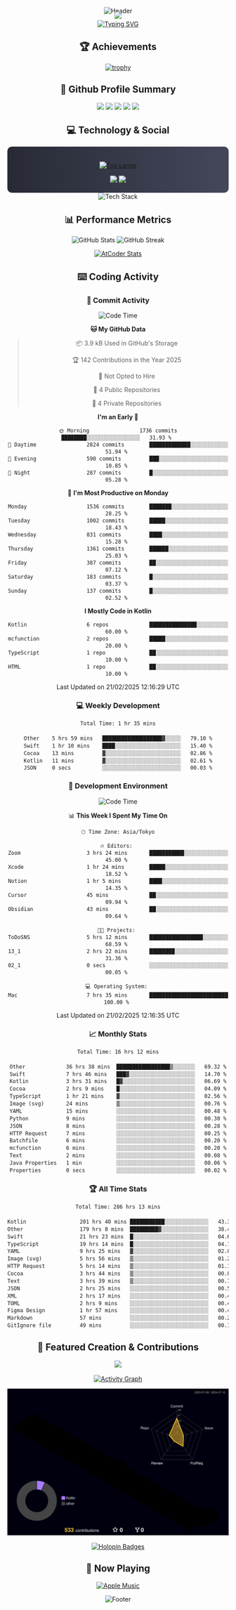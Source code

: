 <div align="center">
  
![Header](https://capsule-render.vercel.app/api?type=waving&color=gradient&customColorList=12&height=300&section=header&text=Welcome%20to%20Batapii's%20Universe&fontSize=50&animation=fadeIn&fontAlignY=40&desc=Android%20Developer%20|%20Kotlin%20LOVE%20)

<div style="margin-top: -20px;">
  <img src="https://readme-typing-svg.herokuapp.com/?lines=Crafting+Android+Experiences;Building+Tomorrow's+Apps+Today;Always+Learning,+Always+Growing&font=Fira%20Code&center=true&width=440&height=45&color=f75c7e&vCenter=true&size=22&pause=1000">
</div>

<a href="https://git.io/typing-svg">
  <img src="https://readme-typing-svg.demolab.com?font=Fira+Code&weight=600&size=28&duration=4000&pause=1000&center=true&vCenter=true&width=800&lines=Hey+there!+I'm+Batapii+%F0%9F%91%8B;Android+Developer+from+Japan+%F0%9F%87%AF%F0%9F%87%B5" alt="Typing SVG" />
</a>

## 🏆 Achievements

[![trophy](https://github-profile-trophy.vercel.app/?username=batapii&theme=onestar&no-frame=true&no-bg=true&column=8&rank=SECRET,SSS,SS,S,AAA,AA,A,B,C,?&margin-w=10&margin-h=10)](https://github.com/ryo-ma/github-profile-trophy)

## 🎯 Github Profile Summary

<div align="center">
  <img src="http://github-profile-summary-cards.vercel.app/api/cards/profile-details?username=batapii&theme=radical" />
  <img src="http://github-profile-summary-cards.vercel.app/api/cards/repos-per-language?username=batapii&theme=radical" />
  <img src="http://github-profile-summary-cards.vercel.app/api/cards/most-commit-language?username=batapii&theme=radical" />
  <img src="http://github-profile-summary-cards.vercel.app/api/cards/stats?username=batapii&theme=radical" />
  <img src="http://github-profile-summary-cards.vercel.app/api/cards/productive-time?username=batapii&theme=radical" />
</div>

## 💻 Technology & Social

<div align="center" style="background: linear-gradient(to right, #282A36, #44475A); padding: 20px; border-radius: 10px;">

[![Top Langs](https://github-readme-stats.vercel.app/api/top-langs/?username=batapii
)](https://github.com/anuraghazra/github-readme-stats)

<div style="margin-top: 15px">
<a href="https://github.com/batapii"><img src="https://img.shields.io/github/followers/batapii?style=for-the-badge&logo=github&label=Follow&color=ff6e96&labelColor=282A36"/></a>
<a href="https://twitter.com/batapii3939"><img src="https://img.shields.io/twitter/follow/batapii?style=for-the-badge&logo=twitter&color=1DA1F2&labelColor=282A36&label= Twitter"/></a>
</div>

</div>

<div align="center">
<img src="https://github-readme-tech-stack.vercel.app/api/cards?title=Tech+Stack&align=center&titleAlign=center&fontSize=20&lineHeight=10&lineCount=4&theme=github_dark&width=800&bg=%230D1117&badge=%23161B22&border=%2321262D&titleColor=%2358A6FF&line1=kotlin%2Ckotlin%2C0095D5%3Bandroid%2Candroid%2C00ff00%3Bjetpackcompose%2Cjetpack%2C4285F4%3B&line2=swift%2Cswift%2CFA7343%3Bfirebase%2Cfirebase%2CFFCA28%3Bgithub%2Cgithub%2C181717%3B&line3=typescript%2Ctypescript%2C3178C6%3Bgraphql%2Cgraphql%2CE10098%3Bsupabase%2Csupabase%2C3FCF8E%3B&line4=gradle%2Cgradle%2C02303A%3Bgitkraken%2Cgitkraken%2C179287%3Bpostman%2Cpostman%2CFF6C37%3B" alt="Tech Stack" />
</div>



## 📊 Performance Metrics

<div align="center">

![GitHub Stats](https://github-readme-stats.vercel.app/api?username=batapii&show_icons=true&theme=radical&hide_border=true&bg_color=0D1117)
![GitHub Streak](https://github-readme-streak-stats.herokuapp.com/?user=batapii&theme=radical&hide_border=true&background=0D1117)

[![AtCoder Stats](https://atcoder-readme-stats.vercel.app/stats/batapii3939?theme=dark&show_history=5&width=495)](https://github.com/iwbc-mzk/atcoder-readme-stats)

</div>

## ⌨️ Coding Activity

### 🌟 Commit Activity
<!--START_SECTION:commit-stats-->
![Code Time](http://img.shields.io/badge/Code%20Time-465%20hrs%2021%20mins-blue)

**🐱 My GitHub Data** 

> 📦 3.9 kB Used in GitHub's Storage 
 > 
> 🏆 142 Contributions in the Year 2025
 > 
> 🚫 Not Opted to Hire
 > 
> 📜 4 Public Repositories 
 > 
> 🔑 4 Private Repositories 
 > 
**I'm an Early 🐤** 

```text
🌞 Morning                1736 commits        ████████░░░░░░░░░░░░░░░░░   31.93 % 
🌆 Daytime                2824 commits        █████████████░░░░░░░░░░░░   51.94 % 
🌃 Evening                590 commits         ███░░░░░░░░░░░░░░░░░░░░░░   10.85 % 
🌙 Night                  287 commits         █░░░░░░░░░░░░░░░░░░░░░░░░   05.28 % 
```
📅 **I'm Most Productive on Monday** 

```text
Monday                   1536 commits        ███████░░░░░░░░░░░░░░░░░░   28.25 % 
Tuesday                  1002 commits        █████░░░░░░░░░░░░░░░░░░░░   18.43 % 
Wednesday                831 commits         ████░░░░░░░░░░░░░░░░░░░░░   15.28 % 
Thursday                 1361 commits        ██████░░░░░░░░░░░░░░░░░░░   25.03 % 
Friday                   387 commits         ██░░░░░░░░░░░░░░░░░░░░░░░   07.12 % 
Saturday                 183 commits         █░░░░░░░░░░░░░░░░░░░░░░░░   03.37 % 
Sunday                   137 commits         █░░░░░░░░░░░░░░░░░░░░░░░░   02.52 % 
```


**I Mostly Code in Kotlin** 

```text
Kotlin                   6 repos             ███████████████░░░░░░░░░░   60.00 % 
mcfunction               2 repos             █████░░░░░░░░░░░░░░░░░░░░   20.00 % 
TypeScript               1 repo              ██░░░░░░░░░░░░░░░░░░░░░░░   10.00 % 
HTML                     1 repo              ██░░░░░░░░░░░░░░░░░░░░░░░   10.00 % 
```




 Last Updated on 21/02/2025 12:16:29 UTC
<!--END_SECTION:commit-stats-->

### 💻 Weekly Development
<!--START_SECTION:wakatime-->

```txt
Total Time: 1 hr 35 mins

Other    5 hrs 59 mins   ███████████████████▓░░░░░   79.10 %
Swift    1 hr 10 mins    ████░░░░░░░░░░░░░░░░░░░░░   15.40 %
Cocoa    13 mins         ▓░░░░░░░░░░░░░░░░░░░░░░░░   02.86 %
Kotlin   11 mins         ▓░░░░░░░░░░░░░░░░░░░░░░░░   02.61 %
JSON     0 secs          ░░░░░░░░░░░░░░░░░░░░░░░░░   00.03 %
```

<!--END_SECTION:wakatime-->

### 🔨 Development Environment
<!--START_SECTION:dev-stats-->
![Code Time](http://img.shields.io/badge/Code%20Time-465%20hrs%2021%20mins-blue)

📊 **This Week I Spent My Time On** 

```text
🕑︎ Time Zone: Asia/Tokyo

🔥 Editors: 
Zoom                     3 hrs 24 mins       ███████████░░░░░░░░░░░░░░   45.00 % 
Xcode                    1 hr 24 mins        █████░░░░░░░░░░░░░░░░░░░░   18.52 % 
Notion                   1 hr 5 mins         ████░░░░░░░░░░░░░░░░░░░░░   14.35 % 
Cursor                   45 mins             ██░░░░░░░░░░░░░░░░░░░░░░░   09.94 % 
Obsidian                 43 mins             ██░░░░░░░░░░░░░░░░░░░░░░░   09.64 % 

🐱‍💻 Projects: 
ToDoSNS                  5 hrs 12 mins       █████████████████░░░░░░░░   68.59 % 
13_1                     2 hrs 22 mins       ████████░░░░░░░░░░░░░░░░░   31.36 % 
02_1                     0 secs              ░░░░░░░░░░░░░░░░░░░░░░░░░   00.05 % 

💻 Operating System: 
Mac                      7 hrs 35 mins       █████████████████████████   100.00 % 
```


 Last Updated on 21/02/2025 12:16:35 UTC
<!--END_SECTION:dev-stats-->

### 📈 Monthly Stats
<!--START_SECTION:wakamonth-->

```txt
Total Time: 16 hrs 12 mins

Other             36 hrs 38 mins  █████████████████▒░░░░░░░   69.32 %
Swift             7 hrs 46 mins   ███▓░░░░░░░░░░░░░░░░░░░░░   14.70 %
Kotlin            3 hrs 31 mins   █▓░░░░░░░░░░░░░░░░░░░░░░░   06.69 %
Cocoa             2 hrs 9 mins    █░░░░░░░░░░░░░░░░░░░░░░░░   04.09 %
TypeScript        1 hr 21 mins    ▓░░░░░░░░░░░░░░░░░░░░░░░░   02.56 %
Image (svg)       24 mins         ▒░░░░░░░░░░░░░░░░░░░░░░░░   00.76 %
YAML              15 mins         ░░░░░░░░░░░░░░░░░░░░░░░░░   00.48 %
Python            9 mins          ░░░░░░░░░░░░░░░░░░░░░░░░░   00.30 %
JSON              8 mins          ░░░░░░░░░░░░░░░░░░░░░░░░░   00.28 %
HTTP Request      7 mins          ░░░░░░░░░░░░░░░░░░░░░░░░░   00.25 %
Batchfile         6 mins          ░░░░░░░░░░░░░░░░░░░░░░░░░   00.20 %
mcfunction        6 mins          ░░░░░░░░░░░░░░░░░░░░░░░░░   00.20 %
Text              2 mins          ░░░░░░░░░░░░░░░░░░░░░░░░░   00.08 %
Java Properties   1 min           ░░░░░░░░░░░░░░░░░░░░░░░░░   00.06 %
Properties        0 secs          ░░░░░░░░░░░░░░░░░░░░░░░░░   00.02 %
```

<!--END_SECTION:wakamonth-->

### 🏆 All Time Stats
<!--START_SECTION:wakaalltime-->

```txt
Total Time: 286 hrs 13 mins

Kotlin                 201 hrs 40 mins ███████████░░░░░░░░░░░░░░   43.34 %
Other                  179 hrs 8 mins  █████████▓░░░░░░░░░░░░░░░   38.49 %
Swift                  21 hrs 23 mins  █░░░░░░░░░░░░░░░░░░░░░░░░   04.60 %
TypeScript             19 hrs 14 mins  █░░░░░░░░░░░░░░░░░░░░░░░░   04.13 %
YAML                   9 hrs 25 mins   ▓░░░░░░░░░░░░░░░░░░░░░░░░   02.02 %
Image (svg)            5 hrs 56 mins   ▒░░░░░░░░░░░░░░░░░░░░░░░░   01.28 %
HTTP Request           5 hrs 14 mins   ▒░░░░░░░░░░░░░░░░░░░░░░░░   01.13 %
Cocoa                  3 hrs 44 mins   ▒░░░░░░░░░░░░░░░░░░░░░░░░   00.81 %
Text                   3 hrs 39 mins   ▒░░░░░░░░░░░░░░░░░░░░░░░░   00.78 %
JSON                   2 hrs 25 mins   ░░░░░░░░░░░░░░░░░░░░░░░░░   00.52 %
XML                    2 hrs 17 mins   ░░░░░░░░░░░░░░░░░░░░░░░░░   00.49 %
TOML                   2 hrs 9 mins    ░░░░░░░░░░░░░░░░░░░░░░░░░   00.46 %
Figma Design           1 hr 57 mins    ░░░░░░░░░░░░░░░░░░░░░░░░░   00.42 %
Markdown               57 mins         ░░░░░░░░░░░░░░░░░░░░░░░░░   00.20 %
GitIgnore file         49 mins         ░░░░░░░░░░░░░░░░░░░░░░░░░   00.18 %
```

<!--END_SECTION:wakaalltime-->


## 🌟 Featured Creation & Contributions

<div align="center">
  <a href="https://github.com/batapii/ToDoSNS">
    <img src="https://github-readme-stats.vercel.app/api/pin/?username=batapii&repo=ToDoSNS&theme=radical&hide_border=true&bg_color=0D1117" />
  </a>

[![Activity Graph](https://github-readme-activity-graph.vercel.app/graph?username=batapii&custom_title=Contribution%20Graph&hide_border=true&theme=radical&bg_color=0D1117)](https://github.com/ashutosh00710/github-readme-activity-graph)

![3D Contrib](./profile-3d-contrib/profile-night-rainbow.svg)

[![Holopin Badges](https://holopin.me/batapii)](https://holopin.io/@batapii)

</div>

## 🎵 Now Playing

<div align="center">
  
[![Apple Music](https://music-profile.rayriffy.com/theme/dark.svg?uid=001005.6598667d2ffd4a10a4f429edd0ba24c4.1156)](https://github.com/rayriffy/apple-music-github-profile)

</div>

![Footer](https://capsule-render.vercel.app/api?type=waving&color=gradient&customColorList=12&height=100&section=footer)

</div>
